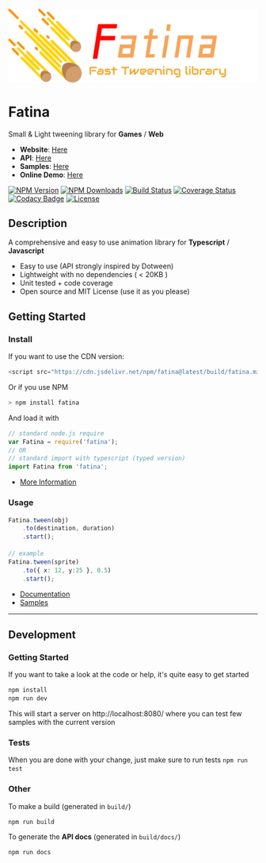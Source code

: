 ![Logo](logo.png)

# Fatina
Small & Light tweening library for **Games** / **Web**

* **Website**: [Here](https://kefniark.github.io/Fatina/)
* **API**: [Here](https://kefniark.github.io/Fatina/api/basic/)
* **Samples**: [Here](https://kefniark.github.io/Fatina/samples/generic/)
* **Online Demo**: [Here](https://runkit.com/kefniark/runkit-npm-fatina)

[![NPM Version](https://img.shields.io/npm/v/fatina.svg)](https://npmjs.org/package/fatina)
[![NPM Downloads](https://img.shields.io/npm/dm/fatina.svg)](https://npmjs.org/package/fatina)
[![Build Status](https://img.shields.io/travis/kefniark/Fatina/master.svg)](https://travis-ci.org/kefniark/Fatina)
[![Coverage Status](https://coveralls.io/repos/github/kefniark/Fatina/badge.svg?branch=master)](https://coveralls.io/github/kefniark/Fatina?branch=develop)
[![Codacy Badge](https://api.codacy.com/project/badge/Grade/f0451df42a9d43fa810f32f20005f9aa)](https://www.codacy.com/app/kefniark/Fatina?utm_source=github.com&amp;utm_medium=referral&amp;utm_content=kefniark/Fatina&amp;utm_campaign=Badge_Grade)
[![License](https://img.shields.io/npm/l/fatina.svg)](https://npmjs.org/package/fatina)

## Description
A comprehensive and easy to use animation library for **Typescript** / **Javascript**

* Easy to use (API strongly inspired by Dotween)
* Lightweight with no dependencies ( < 20KB )
* Unit tested + code coverage
* Open source and MIT License (use it as you please)

## Getting Started

### Install
If you want to use the CDN version:
```ts
<script src="https://cdn.jsdelivr.net/npm/fatina@latest/build/fatina.min.js"></script>
```
Or if you use NPM
```ts
> npm install fatina
```
And load it with
```ts
// standard node.js require
var Fatina = require('fatina');
// OR
// standard import with typescript (typed version)
import Fatina from 'fatina';
```
* [More Information](https://kefniark.github.io/Fatina/basics/download/)

### Usage
```ts
Fatina.tween(obj)
    .to(destination, duration)
    .start();

// example
Fatina.tween(sprite)
    .to({ x: 12, y:25 }, 0.5)
    .start();
```
* [Documentation](https://kefniark.github.io/Fatina/api/basic/)
* [Samples](https://kefniark.github.io/Fatina/samples/generic/)

---

## Development

### Getting Started
If you want to take a look at the code or help, it's quite easy to get started

```sh
npm install
npm run dev
```

This will start a server on http://localhost:8080/ where you can test few samples with the current version

### Tests
When you are done with your change, just make sure to run tests `npm run test`

### Other

To make a build (generated in `build/`)
```sh
npm run build
```

To generate the **API docs** (generated in `build/docs/`)
```sh
npm run docs
```